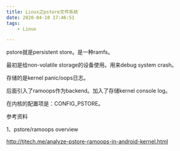 ```yaml
---
title: Linux之pstore文件系统
date: 2020-04-10 17:46:51
tags:
	- Linux

---
```




pstore就是persistent store。是一种ramfs。

最初是给non-volatile storage的设备使用。用来debug system crash。

存储的是kernel panic/oops日志。

后面引入了ramoops作为backend。加入了存储kernel console log。

在内核的配置项是：CONFIG_PSTORE。



参考资料

1、pstore/ramoops overview

http://tjtech.me/analyze-pstore-ramoops-in-android-kernel.html